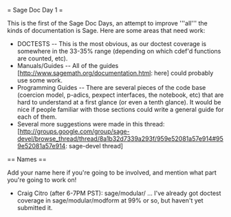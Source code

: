 = Sage Doc Day 1 =

This is the first of the Sage Doc Days, an attempt to improve '''all'''
the kinds of documentation is Sage. Here are some areas that need work:

 * DOCTESTS -- This is the most obvious, as our doctest coverage is somewhere
   in the 33-35% range (depending on which cdef'd functions are counted, etc).
 * Manuals/Guides -- All of the guides [http://www.sagemath.org/documentation.html: here] 
   could probably use some work.
 * Programming Guides -- There are several pieces of the code base (coercion model, 
   p-adics, pexpect interfaces, the notebook, etc) that are hard to understand at a 
   first glance (or even a tenth glance). It would be nice if people familiar with 
   those sections could write a general guide for each of them.
 * Several more suggestions were made in this thread:
   [http://groups.google.com/group/sage-devel/browse_thread/thread/8a1b32d7339a293f/959e52081a57e914#959e52081a57e914: sage-devel thread]

== Names ==

Add your name here if you're going to be involved, and mention what part you're going to work on!

 * Craig Citro (after 6-7PM PST): sage/modular/ ... I've already got doctest coverage in
   sage/modular/modform at 99% or so, but haven't yet submitted it.
